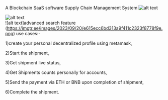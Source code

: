 A Blockchain SaaS software Supply Chain Management System 
![alt text](https://www.daulathussain.com/wp-content/uploads/2023/09/tracking.png)  

![alt text](https://imgtr.ee/images/2023/09/20/2f3b6f7f2ee278f99f9d4d0f020602f1.png)  
![alt text]advanced search feature  
(https://imgtr.ee/images/2023/09/20/e615ecc6bd313a9f411c2323f8778f9e.png)
use cases:-  

1)create your personal decentralized profile using metamask,

2)Start the shipment,  

3)Get shipment live status,  

4)Get Shipments counts personally for accounts,  

5)Send the payment via ETH or BNB upon completion of shipment,  

6)Complete the shipment.  



